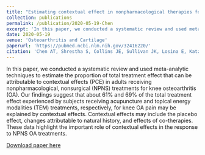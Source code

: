 ```yaml
---
title: "Estimating contextual effect in nonpharmacological therapies for pain in knee osteoarthritis: a systematic analytic review"
collection: publications
permalink: /publication/2020-05-19-Chen
excerpt: 'In this paper, we conducted a systematic review and used meta-analytic techniques to estimate the proportion of total treatment effect that can be attributable to contextual effects (PCE) in adults receiving nonpharmacological, nonsurgical (NPNS) treatments for knee osteoarthritis (OA). Our findings suggest that about 61% and 69% of the total treatment effect experienced by subjects receiving acupuncture and topical energy modalities (TEM) treatments, respectively, for knee OA pain may be explained by contextual effects. Contextual effects may include the placebo effect, changes attributable to natural history, and effects of co-therapies. These data highlight the important role of contextual effects in the response to NPNS OA treatments.'
date: 2020-05-19
venue: 'Osteoarthritis and Cartilage'
paperurl: 'https://pubmed.ncbi.nlm.nih.gov/32416220/'
citation: 'Chen AT, Shrestha S, Collins JE, Sullivan JK, Losina E, Katz JN. 2020. Estimating contextual effect in nonpharmacological therapies for pain in knee osteoarthritis: A systematic analytic review. <i>Osteoarthritis Cartilage</i> 28(9): 1154-1169.'
---
```

In this paper, we conducted a systematic review and used meta-analytic techniques to estimate the proportion of total treatment effect that can be attributable to contextual effects (PCE) in adults receiving nonpharmacological, nonsurgical (NPNS) treatments for knee osteoarthritis (OA). Our findings suggest that about 61% and 69% of the total treatment effect experienced by subjects receiving acupuncture and topical energy modalities (TEM) treatments, respectively, for knee OA pain may be explained by contextual effects. Contextual effects may include the placebo effect, changes attributable to natural history, and effects of co-therapies. These data highlight the important role of contextual effects in the response to NPNS OA treatments.

[Download paper here](http://angela-t-chen.github.io/files/2020_Chen_ContextualEffects.pdf)